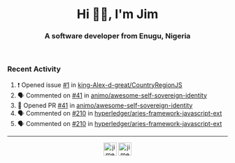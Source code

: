 <h1 align="center">Hi 👋🏾, I'm Jim</h1>
<h3 align="center">A software developer from Enugu, Nigeria</h3>
<br/>
<!-- https://github.com/rahuldkjain/github-profile-readme-generator --!>

<!--  <p align="left"><img src="https://github-readme-stats.vercel.app/api?username=rapaktech&show_icons=true&count_private=true&" alt="rapaktech" /></p> --!>

<!--
Github language stats
<p align="left"><img src="https://github-readme-stats.vercel.app/api/top-langs/?username=rapaktech&layout=compact" alt="rapaktech" /><p>
-->

<!-- Codestats language stats -->
<!-- <p align="left"><img src="https://codestats-readme.vercel.app/api/top-langs/?username=rapaktech&layout=compact&language_count=12" alt="rapaktech" /><p>    --!>
  
<h3>Recent Activity</h3>

<!--START_SECTION:activity-->
1. ❗ Opened issue [#1](https://github.com/king-Alex-d-great/CountryRegionJS/issues/1) in [king-Alex-d-great/CountryRegionJS](https://github.com/king-Alex-d-great/CountryRegionJS)
2. 🗣 Commented on [#41](https://github.com/animo/awesome-self-sovereign-identity/issues/41) in [animo/awesome-self-sovereign-identity](https://github.com/animo/awesome-self-sovereign-identity)
3. 💪 Opened PR [#41](https://github.com/animo/awesome-self-sovereign-identity/pull/41) in [animo/awesome-self-sovereign-identity](https://github.com/animo/awesome-self-sovereign-identity)
4. 🗣 Commented on [#210](https://github.com/hyperledger/aries-framework-javascript-ext/issues/210) in [hyperledger/aries-framework-javascript-ext](https://github.com/hyperledger/aries-framework-javascript-ext)
5. 🗣 Commented on [#210](https://github.com/hyperledger/aries-framework-javascript-ext/issues/210) in [hyperledger/aries-framework-javascript-ext](https://github.com/hyperledger/aries-framework-javascript-ext)
<!--END_SECTION:activity-->

---

<p align="center">
<a href="https://twitter.com/jimezesinachi" target="blank"><img align="center" src="https://cdn.jsdelivr.net/npm/simple-icons@3.0.1/icons/twitter.svg" alt="jimezesinachi" height="30" width="30" /></a>
<a href="https://linkedin.com/in/jimezesinachi" target="blank"><img align="center" src="https://cdn.jsdelivr.net/npm/simple-icons@3.0.1/icons/linkedin.svg" alt="jimezesinachi" height="30" width="30" /></a>
</p>
